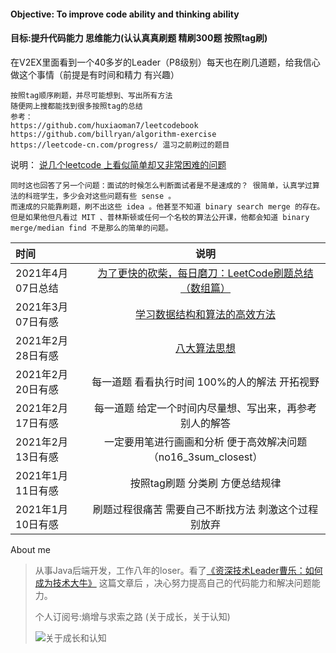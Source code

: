 
#### Objective: To improve code ability and thinking ability
#### 目标:提升代码能力 思维能力(认认真真刷题 精刷300题 按照tag刷)
在V2EX里面看到一个40多岁的Leader（P8级别）每天也在刷几道题，给我信心做这个事情（前提是有时间和精力 有兴趣）
```
按照tag顺序刷题，并尽可能想到、写出所有方法
随便网上搜都能找到很多按照tag的总结
参考：
https://github.com/huxiaoman7/leetcodebook
https://github.com/billryan/algorithm-exercise
https://leetcode-cn.com/progress/ 温习之前刷过的题目
```

说明：
[说几个leetcode 上看似简单却又非常困难的问题](https://v2ex.com/t/723418#reply10)
```
同时这也回答了另一个问题：面试的时候怎么判断面试者是不是速成的？ 很简单，认真学过算法的科班学生，多少会对这些问题有些 sense 。
而速成的只能靠刷题，刷不出这些 idea 。他甚至不知道 binary search merge 的存在。
但是如果他但凡看过 MIT 、普林斯顿或任何一个名校的算法公开课，他都会知道 binary merge/median find 不是那么的简单的问题。
```
| 时间      | 说明 |   
| :--------- | :--: | 
|   2021年4月07日总结   |  [为了更快的砍柴，每日磨刀：LeetCode刷题总结（数组篇）](https://mp.weixin.qq.com/s/Av3wcmu3vUCT3QTi7luk2Q)  |
| 2021年3月07日有感 |  [学习数据结构和算法的高效方法](https://labuladong.github.io/algo/算法思维系列/学习数据结构和算法的高效方法.html)  |
| 2021年2月28日有感 |  [八大算法思想](https://my.oschina.net/u/4594475/blog/4487406)  |
|2021年2月20日有感|每一道题 看看执行时间 100%的人的解法 开拓视野|
|2021年2月17日有感|每一道题 给定一个时间内尽量想、写出来，再参考别人的解答|
|2021年2月13日有感|一定要用笔进行画画和分析 便于高效解决问题 （no16_3sum_closest）|
|2021年1月11日有感|按照tag刷题 分类刷 方便总结规律|
|2021年1月10日有感|刷题过程很痛苦 需要自己不断找方法 刺激这个过程 别放弃|

About me
> 从事Java后端开发，工作八年的loser。看了[《资深技术Leader曹乐：如何成为技术大牛》](https://mp.weixin.qq.com/s/PpesrPQ6y0s1gtLOC3jeAQ) 这篇文章后 ，决心努力提高自己的代码能力和解决问题能力。
>
> 个人订阅号:熵增与求索之路 (关于成长，关于认知)
>
>![关于成长和认知](https://static01.imgkr.com/temp/6b84a41bd5e54585876f33e9baffc7b7.jpg)

